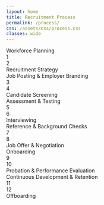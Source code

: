 ```yaml
---
layout: home
title: Recruitment Process
permalink: /process/
css: /assets/css/process.css
classes: wide
---
```


<!-- ensure the CSS is loaded for this page -->
<link rel="stylesheet" href="{{ '/assets/css/process.css' | relative_url }}">

<div class="timeline">

  <div class="process left">
    <div class="content">Workforce Planning</div>
    <div class="circle">1</div>
  </div>

  <div class="process right">
    <div class="circle">2</div>
    <div class="content">Recruitment Strategy</div>
  </div>

  <div class="process left">
    <div class="content">Job Posting &amp; Employer Branding</div>
    <div class="circle">3</div>
  </div>

  <div class="process right">
    <div class="circle">4</div>
    <div class="content">Candidate Screening</div>
  </div>

  <div class="process left">
    <div class="content">Assessment &amp; Testing</div>
    <div class="circle">5</div>
  </div>

  <div class="process right">
    <div class="circle">6</div>
    <div class="content">Interviewing</div>
  </div>

  <div class="process left">
    <div class="content">Reference &amp; Background Checks</div>
    <div class="circle">7</div>
  </div>

  <div class="process right">
    <div class="circle">8</div>
    <div class="content">Job Offer &amp; Negotiation</div>
  </div>

  <div class="process left">
    <div class="content">Onboarding</div>
    <div class="circle">9</div>
  </div>

  <div class="process right">
    <div class="circle">10</div>
    <div class="content">Probation &amp; Performance Evaluation</div>
  </div>

  <div class="process left">
    <div class="content">Continuous Development &amp; Retention</div>
    <div class="circle">11</div>
  </div>

  <div class="process right">
    <div class="circle">12</div>
    <div class="content">Offboarding</div>
  </div>

</div>
